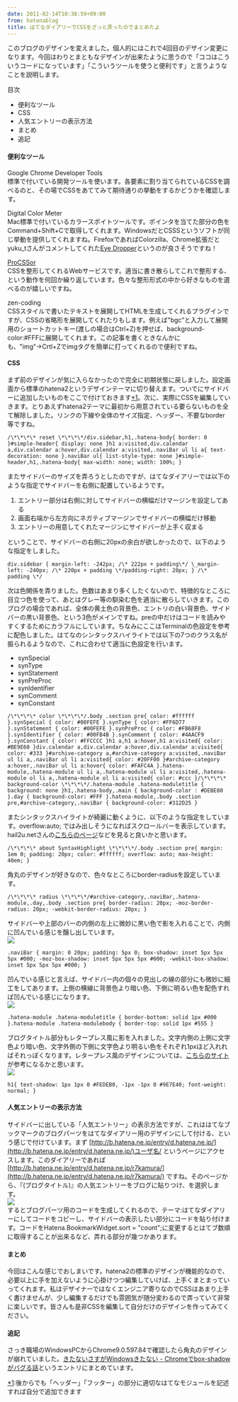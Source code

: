 ```yaml
---
date: 2011-02-14T10:38:59+09:00
from: hatenablog
title: はてなダイアリーでCSSをざっと弄ったのでまとめたよ
---
```

このブログのデザインを変えました。個人的にはこれで4回目のデザイン変更になります。今回はわりとまともなデザインが出来たように思うので「ココはこういうコードになっています」「こういうツールを使うと便利です」と言うようなことを説明します。

  

目次

- 便利なツール
- CSS
- 人気エントリーの表示方法
- まとめ
- 追記

#### 便利なツール

Google Chrome Developer Tools  
標準で付いている開発ツールを使います。各要素に割り当てられているCSSを調べるのと、その場でCSSをあててみて期待通りの挙動をするかどうかを確認します。

  

Digital Color Meter  
Mac標準で付いているカラースポイトツールです。ポインタを当てた部分の色をCommand+Shift+Cで取得してくれます。WindowsだとCSSSというソフトが同じ挙動を提供してくれますね。FirefoxであればColorzilla、Chrome拡張だとyuku\_tさんがコメントしてくれた[Eye Dropper](https://chrome.google.com/extensions/detail/hmdcmlfkchdmnmnmheododdhjedfccka?hl=ja)というのが良さそうですね！

  

[ProCSSor](http://procssor.com/)  
CSSを整形してくれるWebサービスです。適当に書き散らしてこれで整形する、という動作を何回か繰り返しています。色々な整形形式の中から好きなものを選べるのが嬉しいですね。

  

zen-coding  
CSSスタイルで書いたテキストを展開してHTMLを生成してくれるプラグインですが、CSSの省略形を展開してくれたりもします。例えば"bgc"と入力して展開用のショートカットキー(渡しの場合はCtrl+Z)を押せば、background-color:#FFFに展開してくれます。この記事を書くときなんかにも、"img"→Crtl+Zでimgタグを簡単に打ってくれるので便利ですね。

#### CSS

まず前のデザインが気に入らなかったので完全に初期状態に戻しました。設定画面から標準のhatena2というデザインテーマに切り替えます。ついでにサイドバーに追加したいものをここで付けておきます[\*1](#f1 "後からでも「ヘッダー」「フッター」の部分に適切なはてなモジュールを記述すれば自分で追加できます")。次に、実際にCSSを編集していきます。とりあえずhatena2テーマに最初から用意されている要らないものを全て解除しました。リンクの下線や全体のサイズ指定、ヘッダー、不要なborder等ですね。

```
/\*\*\*\* reset \*\*\*\*/div.sidebar,h1,.hatena-body{ border: 0 }#simple-header{ display: none }h1 a:visited,div.calendar a,div.calendar a:hover,div.calendar a:visited,.naviBar ul li a{ text-decoration: none }.naviBar ul{ list-style-type: none }#simple-header,h1,.hatena-body{ max-width: none; width: 100%; }
```

またサイドバーのサイズを弄ろうとしたのですが、はてなダイアリーでは以下のような指定でサイドバーを右側に配置しているようです。

1. エントリー部分は右側に対してサイドバーの横幅だけマージンを設定してある
2. 画面右端から左方向にネガティブマージンでサイドバーの横幅だけ移動
3. エントリーの用意してくれたマージンにサイドバーが上手く収まる

ということで、サイドバーの右側に20pxの余白が欲しかったので、以下のような指定をしました。

```
div.sidebar { margin-left: -242px; /\* 222px + padding\*/ \_margin-left: -240px; /\* 220px + padding \*/padding-right: 20px; } /\* padding \*/
```

次は色関係を弄りました。色数はあまり多くしたくないので、特徴的なところに目立つ色を使って、あとはグレー等の馴染む色を適当に散らしていきます。このブログの場合であれば、全体の黄土色の背景色、エントリの白い背景色、サイドバーの黒い背景色、という3色がメインですね。preの中だけはコードを読みやすくするためにカラフルにしています。ちなみにここはTerminalの色設定を参考に配色しました。はてなのシンタックスハイライトでは以下の7つのクラス名が振られるようなので、これに合わせて適当に色設定を行います。

- synSpecial
- synType 
- synStatement 
- synPreProc 
- synIdentifier 
- synComment 
- synConstant

```
/\*\*\*\* color \*\*\*\*/.body .section pre{ color: #ffffff }.synSpecial { color: #00FEFE }.synType { color: #FF6D77 }.synStatement { color: #00FEFE }.synPreProc { color: #FB68F8 }.synIdentifier { color: #00FB4B }.synComment { color: #4AACF9 }.synConstant { color: #FFCCCC }h1 a,h1 a:hover,h1 a:visited{ color: #BE9E60 }div.calendar a,div.calendar a:hover,div.calendar a:visited{ color: #333 }#archive-category a,#archive-category a:visited,.naviBar ul li a,.naviBar ul li a:visited{ color: #20FF00 }#archive-category a:hover,.naviBar ul li a:hover{ color: #FAFC4A }.hatena-module,.hatena-module ul li a,.hatena-module ul li a:visited,.hatena-module ol li a,.hatena-module ol li a:visited{ color: #ccc }/\*\*\*\* background-color \*\*\*\*/.hatena-module .hatena-moduletitle { background: none }h1,.hatena-body,.main { background-color : #DEBE80 }.day { background-color: #FFF }.hatena-module,.body .section pre,#archive-category,.naviBar { background-color: #312D25 }
```

またシンタックスハイライトが綺麗に動くように、以下のような指定をしています。overflow:auto; ではみ出しそうになればスクロールバーを表示しています。hail2u.netさんの[こちらのページ](http://hail2u.net/blog/webdesign/styling-pre.html)などを見ると良いかと思います。

```
/\*\*\*\* about SyntaxHighlight \*\*\*\*/.body .section pre{ margin: 1em 0; padding: 20px; color: #ffffff; overflow: auto; max-height: 40em; }
```

角丸のデザインが好きなので、色々なところにborder-radiusを設定しています。

```
/\*\*\*\* radius \*\*\*\*/#archive-category,.naviBar,.hatena-module,.day,.body .section pre{ border-radius: 20px; -moz-border-radius: 20px; -webkit-border-radius: 20px; }
```

サイドバーや上部のバーの内側の左上に微妙に黒い色で影を入れることで、内側に凹んでいる感じを醸し出しています。  
 ![](http://gyazo.com/7b20794477b50beedfe7bc5f3f6d3b15.png)

```
.naviBar { margin: 0 20px; padding: 5px 0; box-shadow: inset 5px 5px 5px #000; -moz-box-shadow: inset 5px 5px 5px #000; -webkit-box-shadow: inset 5px 5px 5px #000; }
```

凹んでいる感じと言えば、サイドバー内の個々の見出しの線の部分にも微妙に細工をしてあります。上側の横線に背景色より暗い色、下側に明るい色を配色すれば凹んでいる感じになります。  
 ![](http://gyazo.com/6b6672fab4a4fc8fd655142d45092b58.png)

```
.hatena-module .hatena-moduletitle { border-bottom: solid 1px #000 }.hatena-module .hatena-modulebody { border-top: solid 1px #555 }
```

ブログタイトル部分もレタープレス風に影を入れました。文字内側の上側に文字色より暗い色、文字外側の下側に文字色より明るい色をそれぞれ1pxほど入れればそれっぽくなります。レタープレス風のデザインについては、[こちらのサイト](http://webdesignrecipes.com/web-trend-letter-press-effect/)が参考になるかと思います。  
 ![](http://gyazo.com/2bbe14c10524c5540a1400f826f227e8.png)

```
h1{ text-shadow: 1px 1px 0 #FEDEB0, -1px -1px 0 #9E7E40; font-weight: normal; }
```

#### 人気エントリーの表示方法

サイドバーに出している「人気エントリー」の表示方法ですが、これははてなブックマークのブログパーツをはてなダイアリー用のデザインにして付ける、という感じで付けています。まず [http://b.hatena.ne.jp/entry/d.hatena.ne.jp/](http://b.hatena.ne.jp/entry/d.hatena.ne.jp/)ユーザ名/ というページにアクセスします。このダイアリーであれば [http://b.hatena.ne.jp/entry/d.hatena.ne.jp/r7kamura/](http://b.hatena.ne.jp/entry/d.hatena.ne.jp/r7kamura/) ですね。そのページから、『(ブログタイトル)』の人気エントリーをブログに貼りつけ、を選択します。  
 ![](http://gyazo.com/69d000cd2ed3093d282a7805bea85f1f.png)  
するとブログパーツ用のコードを生成してくれるので、テーマ:はてなダイアリーにしてコードをコピーし、サイドバーの表示したい部分にコードを貼り付けます。コードをHatena.BookmarkWidget.sort = "count";に変更するとはてブ数順に取得することが出来るなど、弄れる部分が幾つかあります。

#### まとめ

今回はこんな感じでおしまいです。hatena2の標準のデザインが機能的なので、必要以上に手を加えないように心掛けつつ編集していけば、上手くまとまっていってくれます。私はデザイナーではなくエンジニア寄りなのでCSSはあまり上手く書けませんが、少し編集するだけでも雰囲気が随分変わるので弄っていて非常に楽しいです。皆さんも是非CSSを編集して自分だけのデザインを作ってみてください。

#### 追記

さっき職場のWindowsPCからChrome9.0.597.84で確認したら角丸のデザインが崩れていました。[きたないさすがWindowsきたない - Chromeでbox-shadowがバグる話](http://d.hatena.ne.jp/r7kamura/20110215/1297752932)というエントリにまとめています。

[\*1](#fn1):後からでも「ヘッダー」「フッター」の部分に適切なはてなモジュールを記述すれば自分で追加できます

